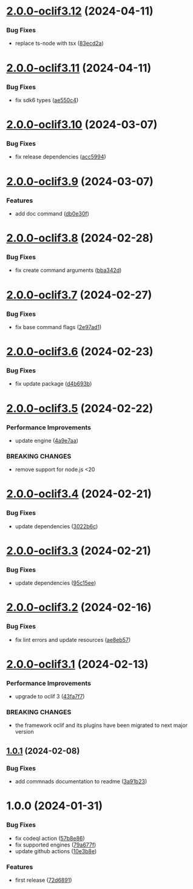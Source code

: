 # [2.0.0-oclif3.12](https://github.com/commercelayer/commercelayer-cli-plugin-provisioning/compare/v2.0.0-oclif3.11...v2.0.0-oclif3.12) (2024-04-11)


### Bug Fixes

* replace ts-node with tsx ([83ecd2a](https://github.com/commercelayer/commercelayer-cli-plugin-provisioning/commit/83ecd2adc35c46090d8247eeaaf5ac26edefd179))

# [2.0.0-oclif3.11](https://github.com/commercelayer/commercelayer-cli-plugin-provisioning/compare/v2.0.0-oclif3.10...v2.0.0-oclif3.11) (2024-04-11)


### Bug Fixes

* fix sdk6 types ([ae550c4](https://github.com/commercelayer/commercelayer-cli-plugin-provisioning/commit/ae550c4850cc4e8da858da5a5993596a2dd21aa7))

# [2.0.0-oclif3.10](https://github.com/commercelayer/commercelayer-cli-plugin-provisioning/compare/v2.0.0-oclif3.9...v2.0.0-oclif3.10) (2024-03-07)


### Bug Fixes

* fix release dependencies ([acc5994](https://github.com/commercelayer/commercelayer-cli-plugin-provisioning/commit/acc59943025a409d7b6598470f706ec95cdb82cf))

# [2.0.0-oclif3.9](https://github.com/commercelayer/commercelayer-cli-plugin-provisioning/compare/v2.0.0-oclif3.8...v2.0.0-oclif3.9) (2024-03-07)


### Features

* add doc command ([db0e30f](https://github.com/commercelayer/commercelayer-cli-plugin-provisioning/commit/db0e30f4ae34ebe69bdbcef223a2b7f79ba883ea))

# [2.0.0-oclif3.8](https://github.com/commercelayer/commercelayer-cli-plugin-provisioning/compare/v2.0.0-oclif3.7...v2.0.0-oclif3.8) (2024-02-28)


### Bug Fixes

* fix create command arguments ([bba342d](https://github.com/commercelayer/commercelayer-cli-plugin-provisioning/commit/bba342dc0c623f1f20ef8bf21f20a2d96fe2b81c))

# [2.0.0-oclif3.7](https://github.com/commercelayer/commercelayer-cli-plugin-provisioning/compare/v2.0.0-oclif3.6...v2.0.0-oclif3.7) (2024-02-27)


### Bug Fixes

* fix base command flags ([2e97ad1](https://github.com/commercelayer/commercelayer-cli-plugin-provisioning/commit/2e97ad18a34846dc542bef2a808810008ff57738))

# [2.0.0-oclif3.6](https://github.com/commercelayer/commercelayer-cli-plugin-provisioning/compare/v2.0.0-oclif3.5...v2.0.0-oclif3.6) (2024-02-23)


### Bug Fixes

* fix update package ([d4b693b](https://github.com/commercelayer/commercelayer-cli-plugin-provisioning/commit/d4b693bce5714c6c6e5bcd8f6fe5ef235f4aa80f))

# [2.0.0-oclif3.5](https://github.com/commercelayer/commercelayer-cli-plugin-provisioning/compare/v2.0.0-oclif3.4...v2.0.0-oclif3.5) (2024-02-22)


### Performance Improvements

* update engine ([4a9e7aa](https://github.com/commercelayer/commercelayer-cli-plugin-provisioning/commit/4a9e7aa806b2062a280501cf363c8efc9bb36e6f))


### BREAKING CHANGES

* remove support for node.js <20

# [2.0.0-oclif3.4](https://github.com/commercelayer/commercelayer-cli-plugin-provisioning/compare/v2.0.0-oclif3.3...v2.0.0-oclif3.4) (2024-02-21)


### Bug Fixes

* update dependencies ([3022b6c](https://github.com/commercelayer/commercelayer-cli-plugin-provisioning/commit/3022b6c14254c612e0375379f52c207f2e2dce61))

# [2.0.0-oclif3.3](https://github.com/commercelayer/commercelayer-cli-plugin-provisioning/compare/v2.0.0-oclif3.2...v2.0.0-oclif3.3) (2024-02-21)


### Bug Fixes

* update dependencies ([95c15ee](https://github.com/commercelayer/commercelayer-cli-plugin-provisioning/commit/95c15ee526cfe5f367c269f703d8fdbe84a9b194))

# [2.0.0-oclif3.2](https://github.com/commercelayer/commercelayer-cli-plugin-provisioning/compare/v2.0.0-oclif3.1...v2.0.0-oclif3.2) (2024-02-16)


### Bug Fixes

* fix lint errors and update resources ([ae8eb57](https://github.com/commercelayer/commercelayer-cli-plugin-provisioning/commit/ae8eb574750bca661c81584cdcf433f324503463))

# [2.0.0-oclif3.1](https://github.com/commercelayer/commercelayer-cli-plugin-provisioning/compare/v1.0.1...v2.0.0-oclif3.1) (2024-02-13)


### Performance Improvements

* upgrade to oclif 3 ([43fa7f7](https://github.com/commercelayer/commercelayer-cli-plugin-provisioning/commit/43fa7f7aa3150f9e9a8f0eb0d8c8b01ea33f5e5a))


### BREAKING CHANGES

* the framework oclif and its plugins have been migrated to next major version

## [1.0.1](https://github.com/commercelayer/commercelayer-cli-plugin-provisioning/compare/v1.0.0...v1.0.1) (2024-02-08)


### Bug Fixes

* add commnads documentation to readme ([3a91b23](https://github.com/commercelayer/commercelayer-cli-plugin-provisioning/commit/3a91b23663c3a7093bcac393faafe4e453413f5d))

# 1.0.0 (2024-01-31)


### Bug Fixes

* fix codeql action ([57b8e86](https://github.com/commercelayer/commercelayer-cli-plugin-provisioning/commit/57b8e860c30a3a339730b522ac5f1159c9344574))
* fix supported engines ([79a677f](https://github.com/commercelayer/commercelayer-cli-plugin-provisioning/commit/79a677fd0014d1548494dd11d20f4e81ce1709fd))
* update github actions ([10e3b8e](https://github.com/commercelayer/commercelayer-cli-plugin-provisioning/commit/10e3b8ea330e8ff72a9d6ba366b86d777f217492))


### Features

* first release ([72d6891](https://github.com/commercelayer/commercelayer-cli-plugin-provisioning/commit/72d68910071368262fb4f311320f12ed8093c671))
